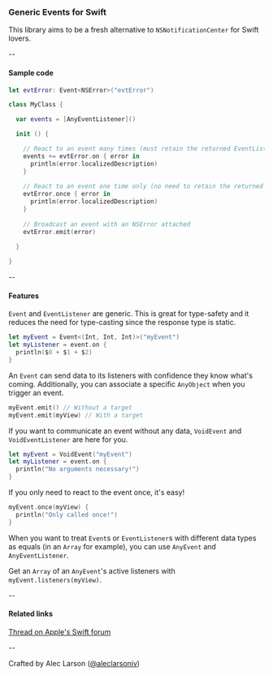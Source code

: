 ### Generic Events for Swift

This library aims to be a fresh alternative to `NSNotificationCenter` for Swift lovers.

--

#### Sample code

```Swift
let evtError: Event<NSError>("evtError")

class MyClass {

  var events = [AnyEventListener]()

  init () {

    // React to an event many times (must retain the returned EventListener)
    events += evtError.on { error in
      println(error.localizedDescription)
    }
    
    // React to an event one time only (no need to retain the returned EventListener)
    evtError.once { error in
      println(error.localizedDescription)
    }
    
    // Broadcast an event with an NSError attached
    evtError.emit(error)
  
  }

}
```

--

#### Features

`Event` and `EventListener` are generic. This is great for type-safety and it reduces the need for type-casting since the response type is static.

```Swift
let myEvent = Event<(Int, Int, Int)>("myEvent")
let myListener = event.on {
  println($0 + $1 + $2)
}
```

An `Event` can send data to its listeners with confidence they know what's coming. Additionally, you can associate a specific `AnyObject` when you trigger an event.

```Swift
myEvent.emit() // Without a target
myEvent.emit(myView) // With a target
```

If you want to communicate an event without any data, `VoidEvent` and `VoidEventListener` are here for you.

```Swift
let myEvent = VoidEvent("myEvent")
let myListener = event.on {
  println("No arguments necessary!")
}
```

If you only need to react to the event once, it's easy!

```Swift
myEvent.once(myView) {
  println("Only called once!")
}
```

When you want to treat `Event`s or `EventListener`s with different data types as equals (in an `Array` for example), you can use `AnyEvent` and `AnyEventListener`.

Get an `Array` of an `AnyEvent`'s active listeners with `myEvent.listeners(myView)`.

--

#### Related links

[Thread on Apple's Swift forum](https://devforums.apple.com/thread/238909)

--

Crafted by Alec Larson ([@aleclarsoniv](https://twitter.com/aleclarsoniv))
